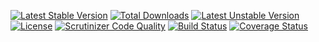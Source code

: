 [![Latest Stable Version](https://poser.pugx.org/thecodingmachine/graphqlite-misc-types/v/stable)](https://packagist.org/packages/thecodingmachine/graphqlite-misc-types)
[![Total Downloads](https://poser.pugx.org/thecodingmachine/graphqlite-misc-types/downloads)](https://packagist.org/packages/thecodingmachine/graphqlite-misc-types)
[![Latest Unstable Version](https://poser.pugx.org/thecodingmachine/graphqlite-misc-types/v/unstable)](https://packagist.org/packages/thecodingmachine/graphqlite-misc-types)
[![License](https://poser.pugx.org/thecodingmachine/graphqlite-misc-types/license)](https://packagist.org/packages/thecodingmachine/graphqlite-misc-types)
[![Scrutinizer Code Quality](https://scrutinizer-ci.com/g/thecodingmachine/graphqlite-misc-types/badges/quality-score.png?b=master)](https://scrutinizer-ci.com/g/thecodingmachine/graphqlite-misc-types/?branch=master)
[![Build Status](https://travis-ci.org/thecodingmachine/graphqlite-misc-types.svg?branch=master)](https://travis-ci.org/thecodingmachine/graphqlite-misc-types)
[![Coverage Status](https://coveralls.io/repos/thecodingmachine/graphqlite-misc-types/badge.svg?branch=master&service=github)](https://coveralls.io/github/thecodingmachine/graphqlite-misc-types?branch=master)
